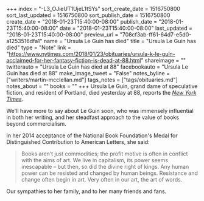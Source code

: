 +++
index = "-L3_OJieUT1UjeL1tSYs"
sort_create_date = 1516750800
sort_last_updated = 1516750800
sort_publish_date = 1516750800
create_date = "2018-01-23T15:40:00-08:00"
publish_date = "2018-01-23T15:40:00-08:00"
date = "2018-01-23T15:40:00-08:00"
last_updated = "2018-01-23T15:40:00-08:00"
preview_url = "708cf3ab-ff61-64d7-e5d0-a1253516dfa1"
name = "Ursula Le Guin has died"
title = "Ursula Le Guin has died"
type = "Note"
link = "https://www.nytimes.com/2018/01/23/obituaries/ursula-k-le-guin-acclaimed-for-her-fantasy-fiction-is-dead-at-88.html"
shareimage = ""
twitterauto = "Ursula Le Guin has died at 88"
facebookauto = "Ursula Le Guin has died at 88"
make_image_tweet = "False"
notes_byline = ["writers/martin-mcclellan.md"]
tags_notes = ["tags/obituaries.md"]
notes_about = ""
books = ""
+++
Ursula Le Guin, grand dame of speculative fiction, and resident of Portland, died yesterday at 88, reports the [_New York Times_](https://www.nytimes.com/2018/01/23/obituaries/ursula-k-le-guin-acclaimed-for-her-fantasy-fiction-is-dead-at-88.html).

We'll have more to say about Le Guin soon, who was immensely influential in both her writing, and her steadfast approach to the value of books beyond commercialism. 

In her 2014 acceptance of the National Book Foundation's Medal for Distinguished Contribution to American Letters, she said:

<blockquote>
Books aren’t just commodities; the profit motive is often in conflict with the aims of art. We live in capitalism, its power seems inescapable – but then, so did the divine right of kings. Any human power can be resisted and changed by human beings. Resistance and change often begin in art. Very often in our art, the art of words.
</blockquote>

Our sympathies to her family, and to her many friends and fans. 